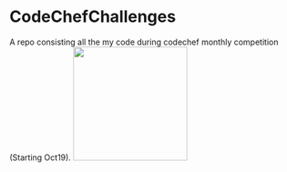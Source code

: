 # CodeChefChallenges
A repo consisting all the my code during codechef monthly competition (Starting Oct19).
<img src = "https://s3.amazonaws.com/codechef_shared/misc/fb-image-icon.png" style="width: 200px; height: 200px;">
